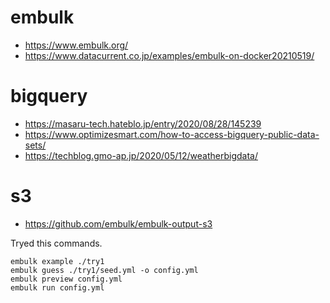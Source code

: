 # embulk
- https://www.embulk.org/
- https://www.datacurrent.co.jp/examples/embulk-on-docker20210519/

# bigquery
- https://masaru-tech.hateblo.jp/entry/2020/08/28/145239
- https://www.optimizesmart.com/how-to-access-bigquery-public-data-sets/
- https://techblog.gmo-ap.jp/2020/05/12/weatherbigdata/

# s3
- https://github.com/embulk/embulk-output-s3

Tryed this commands.

```
embulk example ./try1
embulk guess ./try1/seed.yml -o config.yml
embulk preview config.yml
embulk run config.yml
```
